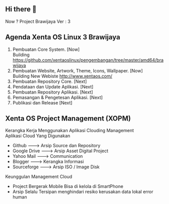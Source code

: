 ## Hi there 👋
 Now ? Project Brawijaya Ver : 3
 
## Agenda Xenta OS Linux 3 Brawijaya   
1. Pembuatan Core System. [Now]  
   Building https://github.com/xentaoslinux/pengembangan/tree/master/amd64/brawijaya  
2. Pembuatan Website, Artwork, Theme, Icons, Wallpaper. [Now]  
   Building New Webiste http://www.xentaos.com/  
3. Pembuatan Repository Core. [Next]  
4. Pendataan dan Update Aplikasi. [Next]  
5. Pembuatan Repository Aplikasi. [Next]  
6. Pemasangan & Pengetesan Aplikasi. [Next]  
7. Publikasi dan Release [Next]  

## Xenta OS Project Management  (XOPM)
Kerangka Kerja Menggunakan Aplikasi Clouding Management  
Aplikasi Cloud Yang Digunakan
* Github          ---> Arsip Source dan Repository  
* Google Drive    ---> Arsip Asset Digital Project  
* Yahoo Mail      ---> Communication  
* Blogger         ---> Kerangka Informasi  
* Sourceforge      ---> Arsip ISO / Image Disk  

 Keunggulan Management Cloud 
 * Project Bergerak Mobile Bisa di kelola di SmartPhone
 * Arsip Selalu Tersipan menghindari resiko kerusakan data lokal error human 
<!--

**Here are some ideas to get you started:**

🙋‍♀️ A short introduction - what is your organization all about?
🌈 Contribution guidelines - how can the community get involved?
👩‍💻 Useful resources - where can the community find your docs? Is there anything else the community should know?
🍿 Fun facts - what does your team eat for breakfast?
🧙 Remember, you can do mighty things with the power of [Markdown](https://docs.github.com/github/writing-on-github/getting-started-with-writing-and-formatting-on-github/basic-writing-and-formatting-syntax)
-->
